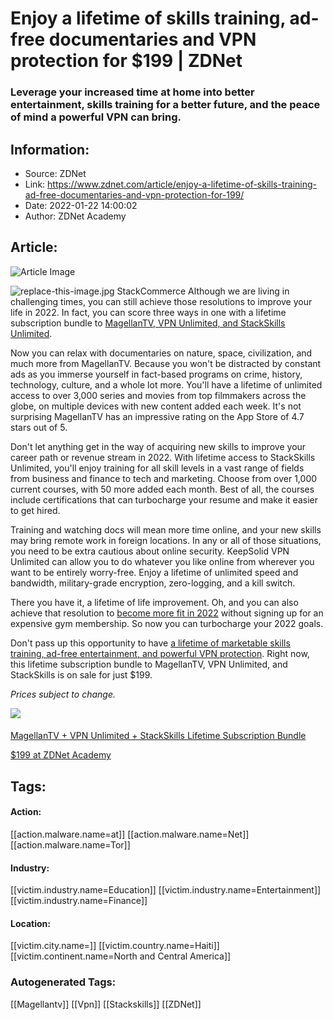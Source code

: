 # Enjoy a lifetime of skills training, ad-free documentaries and VPN protection for $199 | ZDNet
### Leverage your increased time at home into better entertainment, skills training for a better future, and the peace of mind a powerful VPN can bring.

## Information:
+ Source: ZDNet
+ Link: https://www.zdnet.com/article/enjoy-a-lifetime-of-skills-training-ad-free-documentaries-and-vpn-protection-for-199/
+ Date: 2022-01-22 14:00:02
+ Author: ZDNet Academy


## Article:
![Article Image](https://www.zdnet.com/a/img/resize/0b9fb4e14202fdf1dc61d3b21c8965c0b0ff4f0a/2021/11/16/842d934b-9a95-4969-a982-3eecc2b72b06/vpn.jpg?width=770&height=578&fit=crop&auto=webp)

![replace-this-image.jpg](https://www.zdnet.com/a/img/resize/12e46a97d14c8ac625bff2eb4276e4043e213905/2022/01/21/e7290d74-5791-4074-afee-94f8cba20b56/zd-magellant-vpn.jpg?fit=bounds&auto=webp)
 StackCommerce
 Although we are living in challenging times, you can still achieve those resolutions to improve your life in 2022. In fact, you can score three ways in one with a lifetime subscription bundle to [MagellanTV, VPN Unlimited, and StackSkills Unlimited](https://academy.zdnet.com/sales/magellantv-vpn-u-stackskills-lifetime-subscription-bundle?utm_source=zdnet.com&utm_medium=referral&utm_campaign=magellantv-vpn-u-stackskills-lifetime-subscription-bundle&utm_term=scsf-529744&utm_content=a0x1P000004UoDEQA0&scsonar=1).

Now you can relax with documentaries on nature, space, civilization, and much more from MagellanTV. Because you won't be distracted by constant ads as you immerse yourself in fact-based programs on crime, history, technology, culture, and a whole lot more. You'll have a lifetime of unlimited access to over 3,000 series and movies from top filmmakers across the globe, on multiple devices with new content added each week. It's not surprising MagellanTV has an impressive rating on the App Store of 4.7 stars out of 5.

Don't let anything get in the way of acquiring new skills to improve your career path or revenue stream in 2022. With lifetime access to StackSkills Unlimited, you'll enjoy training for all skill levels in a vast range of fields from business and finance to tech and marketing. Choose from over 1,000 current courses, with 50 more added each month. Best of all, the courses include certifications that can turbocharge your resume and make it easier to get hired.

Training and watching docs will mean more time online, and your new skills may bring remote work in foreign locations. In any or all of those situations, you need to be extra cautious about online security. KeepSolid VPN Unlimited can allow you to do whatever you like online from wherever you want to be entirely worry-free. Enjoy a lifetime of unlimited speed and bandwidth, military-grade encryption, zero-logging, and a kill switch.

There you have it, a lifetime of life improvement. Oh, and you can also achieve that resolution to [become more fit in 2022](https://www.zdnet.com/article/with-betterme-no-need-to-sign-up-for-expensive-gym-memberships-after-the-new-year-simply-to-fulfill-that-resolution-to-lose-weight-and-get-fit/) without signing up for an expensive gym membership. So now you can turbocharge your 2022 goals.

Don't pass up this opportunity to have [a lifetime of marketable skills training, ad-free entertainment, and powerful VPN protection](https://academy.zdnet.com/sales/magellantv-vpn-u-stackskills-lifetime-subscription-bundle?utm_source=zdnet.com&utm_medium=referral&utm_campaign=magellantv-vpn-u-stackskills-lifetime-subscription-bundle&utm_term=scsf-529744&utm_content=a0x1P000004UoDEQA0&scsonar=1). Right now, this lifetime subscription bundle to MagellanTV, VPN Unlimited, and StackSkills is on sale for just $199.

*Prices subject to change.*


[![](https://www.zdnet.com/a/img/resize/a776dde23aeb859fc74d63aeb7390bab4cecd2b4/2022/01/21/33caffd6-8ce9-48ef-8e5c-0f23228cd19a/zd-magellant-vpn.jpg?width=196&height=115&fit=crop&auto=webp)](https://academy.zdnet.com/sales/magellantv-vpn-u-stackskills-lifetime-subscription-bundle?utm_source=zdnet.com&utm_medium=referral&utm_campaign=magellantv-vpn-u-stackskills-lifetime-subscription-bundle&utm_term=scsf-529744&utm_content=a0x1P000004UoDEQA0&scsonar=1)
#### 
[MagellanTV + VPN Unlimited + StackSkills Lifetime Subscription Bundle](https://academy.zdnet.com/sales/magellantv-vpn-u-stackskills-lifetime-subscription-bundle?utm_source=zdnet.com&utm_medium=referral&utm_campaign=magellantv-vpn-u-stackskills-lifetime-subscription-bundle&utm_term=scsf-529744&utm_content=a0x1P000004UoDEQA0&scsonar=1)



[$199 at ZDNet Academy](https://academy.zdnet.com/sales/magellantv-vpn-u-stackskills-lifetime-subscription-bundle?utm_source=zdnet.com&utm_medium=referral&utm_campaign=magellantv-vpn-u-stackskills-lifetime-subscription-bundle&utm_term=scsf-529744&utm_content=a0x1P000004UoDEQA0&scsonar=1) 
 




## Tags:

#### Action:
[[action.malware.name=at]] [[action.malware.name=Net]] [[action.malware.name=Tor]]

#### Industry:
[[victim.industry.name=Education]] [[victim.industry.name=Entertainment]] [[victim.industry.name=Finance]]

#### Location:
[[victim.city.name=]] [[victim.country.name=Haiti]] [[victim.continent.name=North and Central America]]

### Autogenerated Tags:
[[Magellantv]] [[Vpn]] [[Stackskills]] [[ZDNet]]

